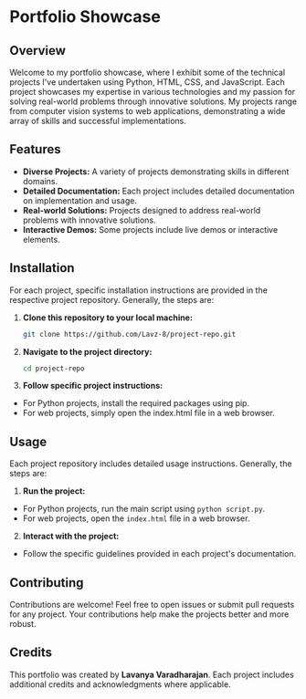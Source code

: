 # Portfolio Showcase

## Overview
Welcome to my portfolio showcase, where I exhibit some of the technical projects I've undertaken using Python, HTML, CSS, and JavaScript. Each project showcases my expertise in various technologies and my passion for solving real-world problems through innovative solutions. My projects range from computer vision systems to web applications, demonstrating a wide array of skills and successful implementations.

## Features
- **Diverse Projects:** A variety of projects demonstrating skills in different domains.
- **Detailed Documentation:** Each project includes detailed documentation on implementation and usage.
- **Real-world Solutions:** Projects designed to address real-world problems with innovative solutions.
- **Interactive Demos:** Some projects include live demos or interactive elements.

## Installation
For each project, specific installation instructions are provided in the respective project repository. Generally, the steps are:

1. **Clone this repository to your local machine:**

    ```bash
    git clone https://github.com/Lavz-8/project-repo.git
    ```

2. **Navigate to the project directory:**

    ```bash
    cd project-repo

    ```

3. **Follow specific project instructions:**

- For Python projects, install the required packages using pip.
- For web projects, simply open the index.html file in a web browser.
  
## Usage
Each project repository includes detailed usage instructions. Generally, the steps are:

1. **Run the project:**

- For Python projects, run the main script using `python script.py`.
- For web projects, open the `index.html` file in a web browser.

2. **Interact with the project:**

- Follow the specific guidelines provided in each project's documentation.
  
## Contributing
Contributions are welcome! Feel free to open issues or submit pull requests for any project. Your contributions help make the projects better and more robust.

## Credits
This portfolio was created by **Lavanya Varadharajan**. Each project includes additional credits and acknowledgments where applicable.

